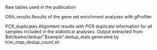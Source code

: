 Raw tables used in the publication

ORA_results
      Results of the gene set enrichment analyses with gProfiler




PCR_duplicates
      Alignment results with PCR duplicate information for all samples included in the statistical analyses. Output extracted from $dir/bams/dedup/"$sample".dedup_stats generated by trim_map_dedup_count.sh


